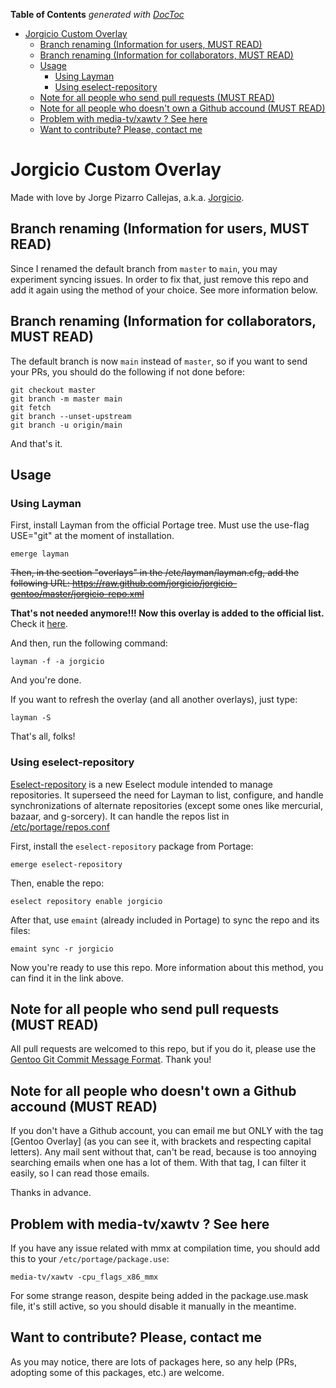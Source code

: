 <!-- START doctoc generated TOC please keep comment here to allow auto update -->
<!-- DON'T EDIT THIS SECTION, INSTEAD RE-RUN doctoc TO UPDATE -->
**Table of Contents**  *generated with [DocToc](https://github.com/thlorenz/doctoc)*

- [Jorgicio Custom Overlay](#jorgicio-custom-overlay)
  - [Branch renaming (Information for users, MUST READ)](#branch-renaming-information-for-users-must-read)
  - [Branch renaming (Information for collaborators, MUST READ)](#branch-renaming-information-for-collaborators-must-read)
  - [Usage](#usage)
    - [Using Layman](#using-layman)
    - [Using eselect-repository](#using-eselect-repository)
  - [Note for all people who send pull requests (MUST READ)](#note-for-all-people-who-send-pull-requests-must-read)
  - [Note for all people who doesn't own a Github accound (MUST READ)](#note-for-all-people-who-doesnt-own-a-github-accound-must-read)
  - [Problem with media-tv/xawtv ? See here](#problem-with-media-tvxawtv--see-here)
  - [Want to contribute? Please, contact me](#want-to-contribute-please-contact-me)

<!-- END doctoc generated TOC please keep comment here to allow auto update -->

# Jorgicio Custom Overlay

Made with love by Jorge Pizarro Callejas, a.k.a. [Jorgicio](http://www.jorgicio.net).

## Branch renaming (Information for users, MUST READ)

Since I renamed the default branch from `master` to `main`, you may experiment syncing issues. In order to fix that, just remove this repo and add it again using the method of your choice. See more information below.

## Branch renaming (Information for collaborators, MUST READ)

The default branch is now `main` instead of `master`, so if you want to send your PRs, you should do the following if not done before:

    git checkout master
    git branch -m master main
    git fetch
    git branch --unset-upstream
    git branch -u origin/main

And that's it.

## Usage

### Using Layman

First, install Layman from the official Portage tree. Must use the use-flag USE="git" at the moment of installation.

    emerge layman

~~Then, in the section "overlays" in the /etc/layman/layman.cfg, add the following URL:
https://raw.github.com/jorgicio/jorgicio-gentoo/master/jorgicio-repo.xml~~

**That's not needed anymore!!! Now this overlay is added to the official list.** Check it [here](http://gpo.zugaina.org/Overlays).

And then, run the following command:

    layman -f -a jorgicio

And you're done.

If you want to refresh the overlay (and all another overlays), just type:

    layman -S

That's all, folks!

### Using eselect-repository

[Eselect-repository](https://wiki.gentoo.org/wiki/Eselect/Repository) is a new Eselect module intended to manage repositories. It superseed the need for Layman to list, configure, and handle synchronizations of alternate repositories (except some ones like mercurial, bazaar, and g-sorcery). It can handle the repos list in [/etc/portage/repos.conf](https://wiki.gentoo.org/wiki//etc/portage/repos.conf)

First, install the `eselect-repository` package from Portage:

    emerge eselect-repository

Then, enable the repo:

    eselect repository enable jorgicio

After that, use `emaint` (already included in Portage) to sync the repo and its files:
    
    emaint sync -r jorgicio

Now you're ready to use this repo.
More information about this method, you can find it in the link above.

## Note for all people who send pull requests (MUST READ)

All pull requests are welcomed to this repo, but if you do it, please use the [Gentoo Git Commit Message Format](https://devmanual.gentoo.org/ebuild-maintenance/index.html#git-commit-message-format). Thank you!

## Note for all people who doesn't own a Github accound (MUST READ)

If you don't have a Github account, you can email me but ONLY with the tag \[Gentoo Overlay\] (as you can see it, with brackets and respecting capital letters). Any mail sent without that, can't be read, because is too annoying searching emails when one has a lot of them. With that tag, I can filter it easily, so I can read those emails.

Thanks in advance.

## Problem with media-tv/xawtv ? See here

If you have any issue related with mmx at compilation time, you should add this to your `/etc/portage/package.use`:
```
media-tv/xawtv -cpu_flags_x86_mmx
```

For some strange reason, despite being added in the package.use.mask file, it's still active, so you should disable it manually in the meantime.

## Want to contribute? Please, contact me

As you may notice, there are lots of packages here, so any help (PRs, adopting some of this packages, etc.) are welcome.
